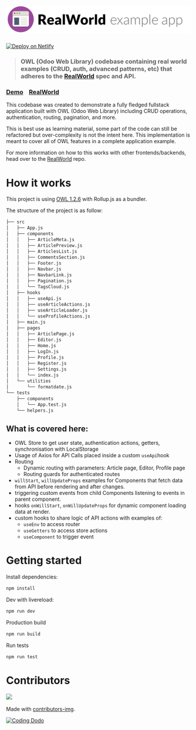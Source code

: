 # ![RealWorld Example App](logo.png)

[![Deploy on Netlify](https://www.netlify.com/img/deploy/button.svg)](https://app.netlify.com/start/deploy?repository=https://github.com/Coding-Dodo/owl-realworld-app)

> ### OWL (Odoo Web Library) codebase containing real world examples (CRUD, auth, advanced patterns, etc) that adheres to the [RealWorld](https://github.com/gothinkster/realworld) spec and API.

### [Demo](https://owl-realworld.netlify.app)&nbsp;&nbsp;&nbsp;&nbsp;[RealWorld](https://github.com/gothinkster/realworld)

This codebase was created to demonstrate a fully fledged fullstack application built with OWL (Odoo Web Library) including CRUD operations, authentication, routing, pagination, and more.

This is best use as learning material, some part of the code can still be refactored but over-complexity is not the intent here. This implementation is meant to cover all of OWL features in a complete application example.

For more information on how to this works with other frontends/backends, head over to the [RealWorld](https://github.com/gothinkster/realworld) repo.

# How it works

This project is using [OWL 1.2.6](https://github.com/odoo/owl) with Rollup.js as a bundler.

The structure of the project is as follow:

```
├── src
│   ├── App.js
│   ├── components
│   │   ├── ArticleMeta.js
│   │   ├── ArticlePreview.js
│   │   ├── ArticlesList.js
│   │   ├── CommentsSection.js
│   │   ├── Footer.js
│   │   ├── Navbar.js
│   │   ├── NavbarLink.js
│   │   ├── Pagination.js
│   │   └── TagsCloud.js
│   ├── hooks
│   │   ├── useApi.js
│   │   ├── useArticleActions.js
│   │   ├── useArticleLoader.js
│   │   └── useProfileActions.js
│   ├── main.js
│   ├── pages
│   │   ├── ArticlePage.js
│   │   ├── Editor.js
│   │   ├── Home.js
│   │   ├── LogIn.js
│   │   ├── Profile.js
│   │   ├── Register.js
│   │   ├── Settings.js
│   │   └── index.js
│   └── utilities
│       └── formatdate.js
└── tests
    ├── components
    │   └── App.test.js
    └── helpers.js
```

## What is covered here:

- OWL Store to get user state, authentication actions, getters, synchronisation with LocalStorage
- Usage of Axios for API Calls placed inside a custom `useApi`hook
- Routing
  - Dynamic routing with parameters: Article page, Editor, Profile page
  - Routing guards for authenticated routes
- `willStart`, `willUpdateProps` examples for Components that fetch data from API before rendering and after changes.
- triggering custom events from child Components listening to events in parent component.
- hooks `onWillStart`, `onWillUpdateProps` for dynamic component loading data at render.
- custom hooks to share logic of API actions with examples of:
  - `useEnv` to access router
  - `useGetters` to access store actions
  - `useComponent` to trigger event

# Getting started

Install dependencies:

```bash
npm install
```

Dev with livereload:

```bash
npm run dev
```

Production build

```bash
npm run build
```

Run tests

```bash
npm run test
```

# Contributors

<a href="https://github.com/Coding-Dodo/owl-realworld-app/graphs/contributors">
  <img src="https://contributors-img.web.app/image?repo=Coding-Dodo/owl-realworld-app" />
</a>

Made with [contributors-img](https://contributors-img.web.app).

[![Coding Dodo](https://res.cloudinary.com/phildl-cloudinary/image/upload/w_300/v1617638212/codingdodo/Coding_Dodo_rplksw.png)](https://codingdodo.com)
